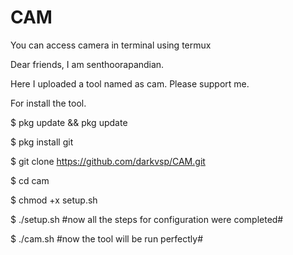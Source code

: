 # CAM
You can access camera in terminal using termux

Dear friends, I am senthoorapandian.

Here I uploaded a tool named as cam. Please support me.

For install the tool.

$ pkg update && pkg update

$ pkg install git

$ git clone https://github.com/darkvsp/CAM.git

$ cd cam

$ chmod +x setup.sh

$ ./setup.sh #now all the steps for configuration were completed#

$ ./cam.sh #now the tool will be run perfectly#
